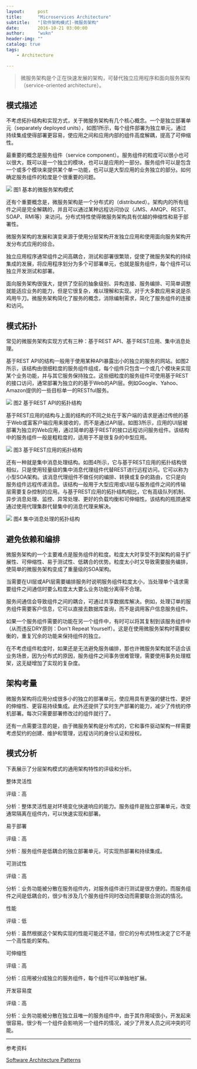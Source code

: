 ```yaml
---
layout:     post
title:      "Microservices Architecture"
subtitle:   "[软件架构模式]-微服务架构"
date:       2016-10-21 03:00:00
author:     "wukn"
header-img: ""
catalog: true
tags:
    - Architecture

---
```


> 微服务架构是个正在快速发展的架构，可替代独立应用程序和面向服务架构（service-oriented architecture）。

## 模式描述

不考虑拓扑结构和实现方式，关于微服务架构有几个核心概念。一个是独立部署单元（separately deployed units），如图1所示，每个组件部署为独立单元，通过持续集成使得部署更容易，使应用之间和应用内部的组件高度解耦，提高了可伸缩性。

最重要的概念是服务组件（service component）。服务组件的粒度可以很小也可以很大，既可以是一个独立的模块，也可以是应用的一部分。服务组件可以是包含一个或多个模块来提供某个单一功能，也可以是大型应用的业务独立的部分。如何确定服务组件的粒度是个很重要的问题。

![](/img/post/software_architecture_pattern/microservices_architecture/basic_microservices_architecture.png)
图1 基本的微服务架构模式

还有个重要概念是，微服务架构是一个分布式的（distributed）。架构内的所有组件之间是完全解耦的，并且可以通过某种远程访问协议（JMS、AMQP、REST、SOAP、RMI等）来访问。分布式特性使得微服务架构具有优越的伸缩性和易于部署性。

微服务架构的发展和演变来源于使用分层架构开发独立应用和使用面向服务架构开发分布式应用的综合。

独立应用程序通常组件之间高耦合，测试和部署很繁琐，促使了微服务架构的持续集成的发展，将应用程序划分为多个可部署单元，也就是服务组件，每个组件可以独立开发测试和部署。

面向服务架构很强大，提供了空前的抽象级别、异构连接、服务编排、可简单调整就能适应业务的能力，但是它很复杂，难以理解和实现。对于大多数应用来说是杀鸡用牛刀。微服务架构简化了服务的概念，消除编制需求，简化了服务组件的连接和访问。

## 模式拓扑

常见的微服务架构实现方式有三种：基于REST API、基于REST应用、集中消息处理。

基于REST API的结构一般用于使用某种API暴露出小的独立的服务的网站。如图2所示，该结构由很细粒度的服务组件组成，每个组件只包含一个或几个模块来实现某个业务功能，并与其它服务保持独立。这些细粒度的服务组件可使用基于REST的接口访问，通常部署为独立的的基于Web的API层。例如Google、Yahoo、Amazon提供的一些目标单一的RESTful服务。

![](/img/post/software_architecture_pattern/microservices_architecture/restapi_microservices_architecture.png)
图2 基于REST API的拓扑结构

基于REST应用的结构与上面的结构的不同之处在于客户端的请求是通过传统的基于Web或富客户端应用来接收的，而不是通过API层。如图3所示，应用的UI层被部署为独立的Web应用，通过简单的基于REST的接口远程访问服务组件。该结构中的服务组件一般是粗粒度的，适用于不是很复杂的中型应用。

![](/img/post/software_architecture_pattern/microservices_architecture/restapp_microservices_architecture.png)
图3 基于REST应用的拓扑结构

还有一种就是集中消息处理结构。如图4所示，它与基于REST应用的拓扑结构很相似，只是使用轻量级的集中消息代理组件代替REST进行远程访问。它可以称为小型SOA架构。该消息代理组件不做任何的编排、转换或复杂的路由，它只是向服务组件远程传递消息。该结构一般用于大型应用或UI层与服务组件之间的传输层需要复杂控制的应用。与基于REST应用的拓扑结构相比，它有高级队列机制、异步消息处理、监控、异常处理、更好的负载均衡和可伸缩性。该结构的瓶颈通常通过使用代理集群代替集中的消息代理来解决。

![](/img/post/software_architecture_pattern/microservices_architecture/lightweight_message_broker_microservices_architecture.png)
图4 集中消息处理的拓扑结构

## 避免依赖和编排

微服务架构的一个主要难点是服务组件的粒度。粒度太大时享受不到架构的易于扩展性、可伸缩性、易于测试性、低耦合的优势。粒度太小时又导致需要服务编排，使简单的微服务架构变成了重量级的SOA架构。

当需要在UI层或API层需要编排服务时说明服务组件粒度太小，当处理单个请求需要组件之间通信时要么粒度太大要么业务功能分离得不合理。

服务间通信会导致组件之间的耦合，可通过共享数据库解决。例如，处理订单的服务组件需要客户信息，它可以直接去数据库查询，而不是调用客户信息服务组件。

如果一个服务组件需要的功能在另一个组件中，有时可以将其复制到该服务组件中（从而违反DRY原则：Don't Repeat Yourself）。这是在使用微服务架构时需要权衡的，重复冗余的功能来保持组件的独立。

在不考虑组件粒度时，如果还是无法避免服务编排，那也许微服务架构就不适合该业务场景，因为分布式的原因，服务组件之间事务很难管理，需要使用事务处理框架，这无疑增加了实现的复杂度。

## 架构考量

微服务架构将应用分成很多小的独立的部署单元，使应用具有更强的健壮性、更好的伸缩性、更容易持续集成。此外还提供了实时生产部署的能力，减少了传统的停机部署。每次只需要部署修改过的组件就行了。

还有一点需要注意的是，由于微服务架构是分布式的，它和事件驱动架构一样需要考虑契约的创建、维护和管理，远程访问的身份认证和授权。

## 模式分析

下表展示了分层架构模式的通用架构特性的评级和分析。

整体灵活性

评级：高

分析：整体灵活性是对环境变化快速响应的能力。服务组件是独立部署单元，改变通常隔离在组件内，可以快速实现和部署。

易于部署

评级：高

分析：服务组件是低耦合的独立部署单元，可实现热部署和持续集成。

可测试性

评级：高

分析：业务功能被分散在服务组件内，对服务组件进行测试是很方便的。而服务组件之间是低耦合的，很少有涉及几个服务组件同时改动而需要联合测试的情况。

性能

评级：低

分析：虽然根据这个架构实现的性能可能还不错，但它的分布式特性决定了它不是一个高性能的架构。

可伸缩性

评级：高

分析：应用被分成独立的服务组件，每个组件可以单独地扩展。

开发容易度

评级：高

分析：业务功能被分散在独立且唯一的服务组件中，由于其作用域很小，开发起来很容易。很少有一个组件会影响另一个组件的情况，减少了开发人员之间冲突的可能。

---

参考资料

[Software Architecture Patterns](http://www.oreilly.com/programming/free/software-architecture-patterns.csp)
